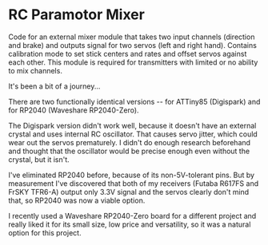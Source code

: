 # RC Paramotor Mixer

Code for an external mixer module that takes two input channels (direction and brake) and outputs signal for two servos (left and right hand). Contains calibration mode to set stick centers and rates and offset servos against each other. This module is required for transmitters with limited or no ability to mix channels.

It's been a bit of a journey...

There are two functionally identical versions -- for ATTiny85 (Digispark) and for RP2040 (Waveshare RP2040-Zero).

The Digispark version didn't work well, because it doesn't have an external crystal and uses internal RC oscillator. That causes servo jitter, which could wear out the servos prematurely. I didn't do enough research beforehand and thought that the oscillator would be precise enough even without the crystal, but it isn't.

I've eliminated RP2040 before, because of its non-5V-tolerant pins. But by measurement I've discovered that both of my receivers (Futaba R617FS and FrSKY TFR6-A) output only 3.3V signal and the servos clearly don't mind that, so RP2040 was now a viable option.

I recently used a Waveshare RP2040-Zero board for a different project and really liked it for its small size, low price and versatility, so it was a natural option for this project.
